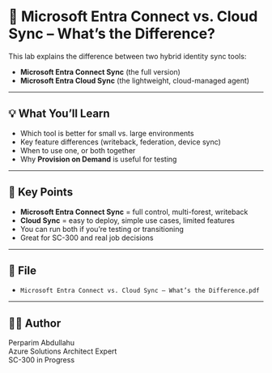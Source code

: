 # 🔄 Microsoft Entra Connect vs. Cloud Sync – What’s the Difference?

This lab explains the difference between two hybrid identity sync tools:

- **Microsoft Entra Connect Sync** (the full version)
- **Microsoft Entra Cloud Sync** (the lightweight, cloud-managed agent)

---

## 💡 What You’ll Learn

- Which tool is better for small vs. large environments  
- Key feature differences (writeback, federation, device sync)  
- When to use one, or both together  
- Why **Provision on Demand** is useful for testing

---

## 🧠 Key Points

- **Microsoft Entra Connect Sync** = full control, multi-forest, writeback  
- **Cloud Sync** = easy to deploy, simple use cases, limited features  
- You can run both if you’re testing or transitioning  
- Great for SC-300 and real job decisions

---

## 📁 File

- `Microsoft Entra Connect vs. Cloud Sync – What’s the Difference.pdf`

---

## 👨‍💻 Author

Perparim Abdullahu  
Azure Solutions Architect Expert  
SC-300 in Progress
